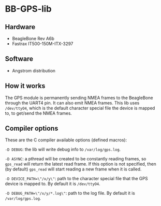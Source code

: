 # BB-GPS-lib

## Hardware
* BeagleBone Rev A6b
* Fastrax IT500-150M-ITX-3297

## Software
* Angstrom distribution

## How it works
The GPS module is permanently sending NMEA frames to the BeagleBone through the UART4 pin. It can also emit NMEA frames.
This lib uses `/dev/ttyO4`, which is the default character special file the device is mapped to, to get/send the NMEA frames.

## Compiler options
These are the C compiler available options (defined macros):

``-D DEBUG``: the lib will write debug info to ``/var/log/gps.log``.

``-D ASYNC``: a pthread will be created to be constantly reading frames, so ``gps_read`` will return the latest read frame. If this option is not specified, then (by default) ``gps_read`` will start reading a new frame when it is called.

``-D DEVICE_PATH=\"/x/y\"``: path to the character special file that the GPS device is mapped to. By default it is ``/dev/ttyO4``.

``-D DEBUG_PATH=\"/x/y/*.log\"``: path to the log file. By default it is ``/var/log/gps.log``.
